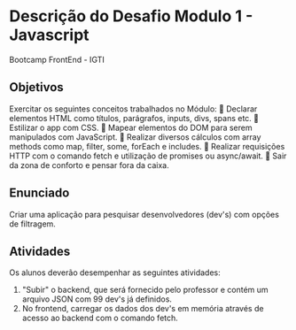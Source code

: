 # Descrição do Desafio Modulo 1 - Javascript

Bootcamp FrontEnd - IGTI

## Objetivos

Exercitar os seguintes conceitos trabalhados no Módulo:
 Declarar elementos HTML como títulos, parágrafos, inputs, divs, spans etc.
 Estilizar o app com CSS.
 Mapear elementos do DOM para serem manipulados com JavaScript.
 Realizar diversos cálculos com array methods como map, filter, some, forEach e
includes.
 Realizar requisições HTTP com o comando fetch e utilização de promises ou
async/await.
 Sair da zona de conforto e pensar fora da caixa.

## Enunciado

Criar uma aplicação para pesquisar desenvolvedores (dev's) com opções de filtragem.

## Atividades

Os alunos deverão desempenhar as seguintes atividades:

1. "Subir" o backend, que será fornecido pelo professor e contém um arquivo JSON
   com 99 dev's já definidos.
2. No frontend, carregar os dados dos dev's em memória através de acesso ao backend
   com o comando fetch.
